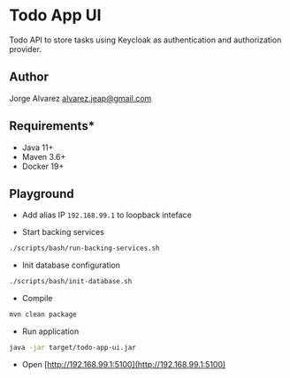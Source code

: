 # **Todo App UI**

Todo API to store tasks using Keycloak as authentication and authorization provider.

## **Author**

Jorge Alvarez <alvarez.jeap@gmail.com>

## **Requirements***

- Java 11+
- Maven 3.6+
- Docker 19+

## **Playground**

- Add alias IP `192.168.99.1` to loopback inteface

- Start backing services

```sh
./scripts/bash/run-backing-services.sh
```

- Init database configuration

```sh
./scripts/bash/init-database.sh
```

- Compile

```sh
mvn clean package
```

- Run application

```sh
java -jar target/todo-app-ui.jar
```

- Open [http://192.168.99.1:5100](http://192.168.99.1:5100)
